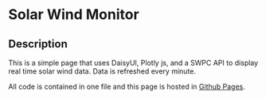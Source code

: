 # Solar Wind Monitor
## Description
This is a simple page that uses DaisyUI, Plotly js, and a SWPC API to display real time solar wind data. Data is refreshed every minute.

All code is contained in one file and this page is hosted in [Github Pages](https://jojayaro.github.io/gp_swm/).